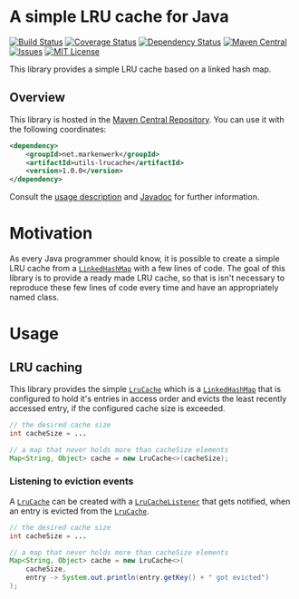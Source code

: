 # A simple LRU cache for Java

[![Build Status](https://travis-ci.org/markenwerk/java-utils-lrucache.svg?branch=master)](https://travis-ci.org/markenwerk/java-utils-lrucache)
[![Coverage Status](https://coveralls.io/repos/github/markenwerk/java-utils-lrucache/badge.svg?branch=master)](https://coveralls.io/github/markenwerk/java-utils-lrucache?branch=master)
[![Dependency Status](https://www.versioneye.com/user/projects/57100c90fcd19a00415b15f9/badge.svg)](https://www.versioneye.com/user/projects/57100c90fcd19a00415b15f9)
[![Maven Central](https://maven-badges.herokuapp.com/maven-central/net.markenwerk/utils-lrucache/badge.svg)](https://maven-badges.herokuapp.com/maven-central/net.markenwerk/utils-lrucache)
[![Issues](https://img.shields.io/github/issues/markenwerk/java-utils-lrucache.svg)](https://github.com/markenwerk/java-utils-lrucache/issues)
[![MIT License](https://img.shields.io/badge/license-MIT-brightgreen.svg)](https://github.com/markenwerk/java-utils-lrucache/blob/master/LICENSE)

This library provides a simple LRU cache based on a linked hash map.

## Overview

This library is hosted in the [Maven Central Repository](https://maven-badges.herokuapp.com/maven-central/net.markenwerk/utils-lrucache). You can use it with the following coordinates:

```xml
<dependency>
	<groupId>net.markenwerk</groupId>
	<artifactId>utils-lrucache</artifactId>
	<version>1.0.0</version>
</dependency>
```

Consult the [usage description](#usage) and [Javadoc](http://markenwerk.github.io/java-utils-lrucache/index.html) for further information.

# Motivation

As every Java programmer should know, it is possible to create a simple LRU cache from a [`LinkedHashMap`][LinkedHashMap] with a few lines of code. The goal of this library is to provide a ready made LRU cache, so that is isn't necessary to reproduce these few lines of code every time and have an appropriately named class.  

# Usage

## LRU caching

This library provides the simple [`LruCache`][LruCache] which is a [`LinkedHashMap`][LinkedHashMap] that is configured to hold it's entries in access order and evicts the least recently accessed entry, if the configured cache size is exceeded.

```java
// the desired cache size
int cacheSize = ...

// a map that never holds more than cacheSize elements
Map<String, Object> cache = new LruCache<>(cacheSize);
```

### Listening to eviction events

A [`LruCache`][LruCache] can be created with a [`LruCacheListener`][LruCacheListener] that gets notified, when an entry is evicted from the [`LruCache`][LruCache]. 

```java
// the desired cache size
int cacheSize = ...

// a map that never holds more than cacheSize elements
Map<String, Object> cache = new LruCache<>(
	cacheSize,
	entry -> System.out.println(entry.getKey() + " got evicted")
);
```

[LruCache]: http://markenwerk.github.io/java-utils-lrucache/index.html?net/markenwerk/utils/lrucache/LruCache.html
[LruCacheListener]: http://markenwerk.github.io/java-utils-lrucache/index.html?net/markenwerk/utils/lrucache/LruCacheListener.html

[LinkedHashMap]: http://docs.oracle.com/javase/8/docs/api/index.html?java/util/LinkedHashMap.html
